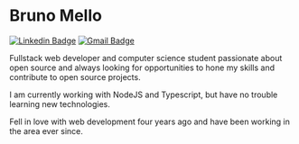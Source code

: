 # Bruno Mello
 
[![Linkedin Badge](https://img.shields.io/badge/-Bruno%20Mello-00875f?style=flat-square&logo=Linkedin&logoColor=white&link=https://www.linkedin.com/in/brunobmello25/)](https://www.linkedin.com/in/brunobmello25/) 
[![Gmail Badge](https://img.shields.io/badge/-bruno.barros.mello@gmail.com-00875f?style=flat-square&logo=Gmail&logoColor=white&link=mailto:bruno.barros.mello@gmail.com)](mailto:bruno.barros.mello@gmail.com)

Fullstack web developer and computer science student passionate about open source and always looking for opportunities to
hone my skills and contribute to open source projects.

I am currently working with NodeJS and Typescript, but have no
trouble learning new technologies.

Fell in love with web development four years ago and have been working in the area ever
since.
